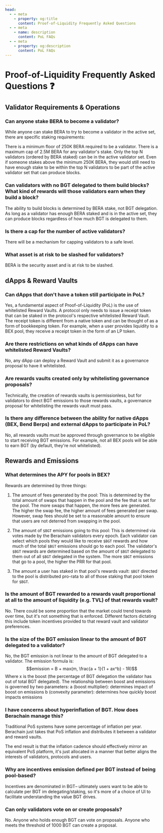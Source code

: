 ```yaml
---
head:
  - - meta
    - property: og:title
      content: Proof-of-Liquidity Frequently Asked Questions
  - - meta
    - name: description
      content: PoL FAQs
  - - meta
    - property: og:description
      content: PoL FAQs
---
```


# Proof-of-Liquidity Frequently Asked Questions ❓

## Validator Requirements & Operations

### Can anyone stake BERA to become a validator?

While anyone can stake BERA to try to become a validator in the active set, there are specific staking requirements:

There is a minimum floor of 250K BERA required to be a validator. There is a maximum cap of 2.5M BERA for any validator's stake. Only the top N validators (ordered by BERA staked) can be in the active validator set. Even if someone stakes above the minimum 250K BERA, they would still need to have enough stake to be within the top N validators to be part of the active validator set that can produce blocks.

### Can validators with no BGT delegated to them build blocks? What kind of rewards will those validators earn when they build a block?

The ability to build blocks is determined by BERA stake, not BGT delegation. As long as a validator has enough BERA staked and is in the active set, they can produce blocks regardless of how much BGT is delegated to them.

### Is there a cap for the number of active validators?

There will be a mechanism for capping validators to a safe level.

### What asset is at risk to be slashed for validators?

BERA is the security asset and is at risk to be slashed.

## dApps & Reward Vaults

### Can dApps that don't have a token still participate in PoL?

Yes, a fundamental aspect of Proof-of-Liquidity (PoL) is the use of whitelisted Reward Vaults. A protocol only needs to issue a receipt token that can be staked in the protocol's respective whitelisted Reward Vault. The receipt token is different from a native token and can be thought of as a form of bookkeeping token. For example, when a user provides liquidity to a BEX pool, they receive a receipt token in the form of an LP token.

### Are there restrictions on what kinds of dApps can have whitelisted Reward Vaults?

No, any dApp can deploy a Reward Vault and submit it as a governance proposal to have it whitelisted.

### Are rewards vaults created only by whitelisting governance proposals?

Technically, the creation of rewards vaults is permissionless, but for validators to direct BGT emissions to those rewards vaults, a governance proposal for whitelisting the rewards vault must pass.

### Is there any difference between the ability for native dApps (BEX, Bend Berps) and external dApps to participate in PoL?

No, all rewards vaults must be approved through governance to be eligible to start receiving BGT emissions. For example, not all BEX pools will be able to earn BGT (by default, they're not whitelisted).

## Rewards and Emissions

### What determines the APY for pools in BEX?

Rewards are determined by three things:

1. The amount of fees generated by the pool: This is determined by the total amount of swaps that happen in the pool and the fee that is set for the pool. The more swaps that happen, the more fees are generated. The higher the swap fee, the higher amount of fees generated per swap. However, swap fees should be set to a reasonable amount to ensure that users are not deterred from swapping in the pool.

2. The amount of `$BGT` emissions going to this pool: This is determined via votes made by the Berachain validators every epoch. Each validator can select which pools they would like to receive `$BGT` rewards and how much of the total `$BGT` emissions should go to each pool. The validator's `$BGT` rewards are determined based on the amount of `$BGT` delegated to them out of all `$BGT` delegated in the system. The more `$BGT` emissions that go to a pool, the higher the PRR for that pool.

3. The amount a user has staked in that pool's rewards vault: `$BGT` directed to the pool is distributed pro-rata to all of those staking that pool token for `$BGT`.

### Is the amount of BGT rewarded to a rewards vault proportional at all to the amount of liquidity (e.g. TVL) of that rewards vault?

No. There could be some proportion that the market could trend towards over time, but it's not something that is enforced. Different factors dictating this include token incentives provided to that reward vault and validator preferences.

### Is the size of the BGT emission linear to the amount of BGT delegated to a validator?

No, the BGT emission is not linear to the amount of BGT delegated to a validator. The emission formula is:
$$emission = B + max(m, \frac{a + 1}{1 + ax^b} - 1R)$$
Where x is the boost (the percentage of BGT delegation the validator has out of total BGT delegated). The relationship between boost and emissions is governed by two parameters:
a (boost multiplier): determines impact of boost on emissions
b (convexity parameter): determines how quickly boost impacts emissions

### I have concerns about hyperinflation of BGT. How does Berachain manage this?

Traditional PoS systems have some percentage of inflation per year. Berachain just takes that PoS inflation and distributes it between a validator and reward vaults.

The end result is that the inflation cadence should effectively mirror an equivalent PoS platform, it's just allocated in a manner that better aligns the interests of validators, protocols and users.

### Why are incentives emission defined per BGT instead of being pool-based?

Incentives are denominated in BGT– ultimately users want to be able to calculate per BGT im delegating/staking, so it's more of a choice of UI to facilitate understanding the value BGT drives.

### Can only validators vote on or create proposals?

No. Anyone who holds enough BGT can vote on proposals. Anyone who meets the threshold of 1000 BGT can create a proposal. 

